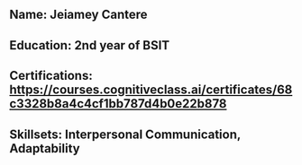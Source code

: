 ## Name: Jeiamey Cantere
## Education: 2nd year of BSIT
## Certifications: https://courses.cognitiveclass.ai/certificates/68c3328b8a4c4cf1bb787d4b0e22b878
## Skillsets: Interpersonal Communication, Adaptability

